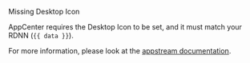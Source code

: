 Missing Desktop Icon

AppCenter requires the Desktop Icon to be set, and it must match your RDNN (`{{ data }}`).

For more information, please look at the
[appstream documentation](https://www.freedesktop.org/software/appstream/docs/chap-Quickstart.html).
